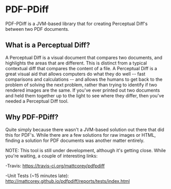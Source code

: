 PDF-PDiff
========

PDF-PDiff is a JVM-based library that for creating Perceptual Diff's between two PDF documents.

## What is a Perceptual Diff?

A Perceptual Diff is a visual document that compares two documents, and highlights the areas that are different.  This is distinct from a typical contextual diff that compares the content of a file.  A Perceptual Diff is a great visual aid that allows computers do what they do well -- fast comparisons and calculations -- and allows the humans to get back to the problem of solving the next problem, rather than trying to identify if two rendered images are the same.  If you've ever printed out two documents and held them together up to the light to see where they differ, then you've needed a Perceptual Diff tool.

## Why PDF-PDiff?

Quite simply because there wasn't a JVM-based solution out there that did this for PDF's.  While there are a few solutions for raw images or HTML, finding a solution for PDF documents was another matter entirely.
 


NOTE:  This tool is still under development, although it's getting close.  While you're waiting, a couple of interesting links:

-Travis:  https://travis-ci.org/mattcorey/pdfpdiff

-Unit Tests (~15 minutes late):  http://mattcorey.github.io/pdfpdiff/reports/tests/index.html

